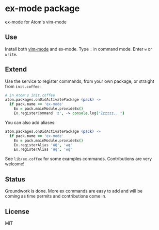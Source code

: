 # ex-mode package

ex-mode for Atom's vim-mode

## Use

Install both [vim-mode](https://github.com/atom/vim-mode) and ex-mode. Type `:` in command mode. Enter `w` or `write`.

## Extend

Use the service to register commands, from your own package, or straight from `init.coffee`:

```coffee
# in Atom's init.coffee
atom.packages.onDidActivatePackage (pack) ->
  if pack.name == 'ex-mode'
    Ex = pack.mainModule.provideEx()
    Ex.registerCommand 'z', -> console.log("Zzzzzz...")
```

You can also add aliases:

```coffee
atom.packages.onDidActivatePackage (pack) ->
  if pack.name == 'ex-mode'
    Ex = pack.mainModule.provideEx()
    Ex.registerAlias 'WQ', 'wq'
    Ex.registerAlias 'Wq', 'wq'
```

See `lib/ex.coffee` for some examples commands. Contributions are very welcome!

## Status

Groundwork is done. More ex commands are easy to add and will be coming as time permits and contributions come in.

## License

MIT
